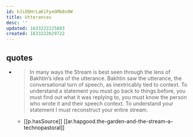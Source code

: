 ```yaml
---
id: hJiOQHrLaKiFyeGMb8n0W
title: Utterances
desc: ''
updated: 1633222225883
created: 1633222029722
---
```


## quotes

- > In many ways the Stream is best seen through the lens of Bakhtin’s idea of the utterance. Bakhtin saw the utterance, the conversational turn of speech, as inextricably tied to context. To understand a statement you must go back to things before, you must find out what it was replying to, you must know the person who wrote it and their speech context. To understand your statement I must reconstruct your entire stream. 
  - [[p.hasSource]] [[ar.hapgood.the-garden-and-the-stream-a-technopastoral]]


